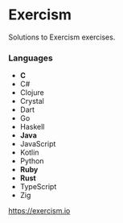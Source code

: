 # Exercism

Solutions to Exercism exercises.

### Languages

 - **C**
 - C#
 - Clojure
 - Crystal
 - Dart
 - Go
 - Haskell
 - **Java**
 - JavaScript
 - Kotlin
 - Python
 - **Ruby**
 - **Rust**
 - TypeScript
 - Zig


<https://exercism.io>
